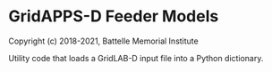 # GridAPPS-D Feeder Models

Copyright (c) 2018-2021, Battelle Memorial Institute

Utility code that loads a GridLAB-D input file into a Python dictionary.


